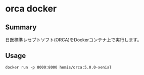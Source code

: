 # orca docker

## Summary

日医標準レセプトソフト(ORCA)をDockerコンテナ上で実行します。

## Usage

```console
docker run -p 8000:8000 homis/orca:5.0.0-xenial
```
